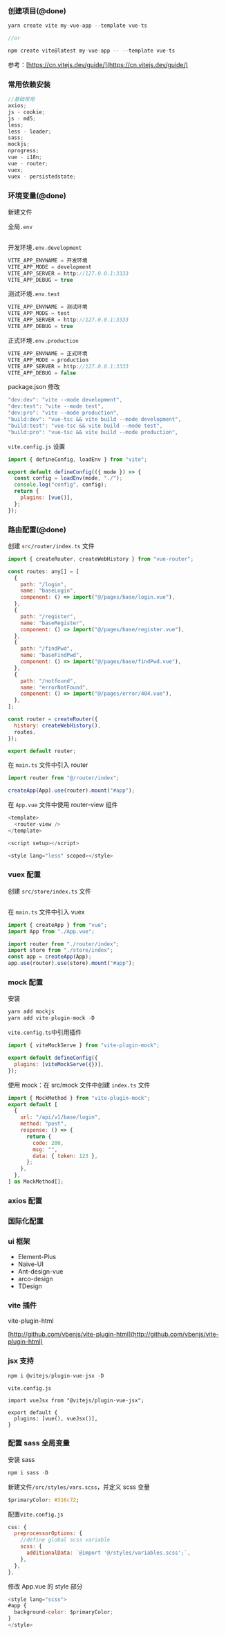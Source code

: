 ### 创建项目(@done)

```js
yarn create vite my-vue-app --template vue-ts

//or

npm create vite@latest my-vue-app -- --template vue-ts
```

参考：[https://cn.vitejs.dev/guide/](https://cn.vitejs.dev/guide/)

### 常用依赖安装

```js
//基础常用
axios;
js - cookie;
js - md5;
less;
less - loader;
sass;
mockjs;
nprogress;
vue - i18n;
vue - router;
vuex;
vuex - persistedstate;
```

### 环境变量(@done)

新建文件

全局`.env`

```js

```

开发环境`.env.development`

```js
VITE_APP_ENVNAME = 开发环境
VITE_APP_MODE = development
VITE_APP_SERVER = http://127.0.0.1:3333
VITE_APP_DEBUG = true
```

测试环境`.env.test`

```js
VITE_APP_ENVNAME = 测试环境
VITE_APP_MODE = test
VITE_APP_SERVER = http://127.0.0.1:3333
VITE_APP_DEBUG = true
```

正式环境`.env.production`

```js
VITE_APP_ENVNAME = 正式环境
VITE_APP_MODE = production
VITE_APP_SERVER = http://127.0.0.1:3333
VITE_APP_DEBUG = false
```

package.json 修改

```js title=package.json
"dev:dev": "vite --mode development",
"dev:test": "vite --mode test",
"dev:pro": "vite --mode production",
"build:dev": "vue-tsc && vite build --mode development",
"build:test": "vue-tsc && vite build --mode test",
"build:pro": "vue-tsc && vite build --mode production",
```

`vite.config.js` 设置

```js
import { defineConfig, loadEnv } from "vite";

export default defineConfig(({ mode }) => {
  const config = loadEnv(mode, "./");
  console.log("config", config);
  return {
    plugins: [vue()],
  };
});
```

### 路由配置(@done)

创建 `src/router/index.ts` 文件

```js
import { createRouter, createWebHistory } from "vue-router";

const routes: any[] = [
  {
    path: "/login",
    name: "baseLogin",
    component: () => import("@/pages/base/login.vue"),
  },
  {
    path: "/register",
    name: "baseRegister",
    component: () => import("@/pages/base/register.vue"),
  },
  {
    path: "/findPwd",
    name: "baseFindPwd",
    component: () => import("@/pages/base/findPwd.vue"),
  },
  {
    path: "/notfound",
    name: "errorNotFound",
    component: () => import("@/pages/error/404.vue"),
  },
];

const router = createRouter({
  history: createWebHistory(),
  routes,
});

export default router;
```

在 `main.ts` 文件中引入 router

```js
import router from "@/router/index";

createApp(App).use(router).mount("#app");
```

在 `App.vue` 文件中使用 router-view 组件

```js
<template>
  <router-view />
</template>

<script setup></script>

<style lang="less" scoped></style>

```

### vuex 配置

创建 `src/store/index.ts` 文件

```js

```

在 `main.ts` 文件中引入 vuex

```js
import { createApp } from "vue";
import App from "./App.vue";

import router from "./router/index";
import store from "./store/index";
const app = createApp(App);
app.use(router).use(store).mount("#app");
```

### mock 配置

安装

```js
yarn add mockjs
yarn add vite-plugin-mock -D
```

`vite.config.ts`中引用插件

```js
import { viteMockServe } from "vite-plugin-mock";

export default defineConfig({
  plugins: [viteMockServe({})],
});
```

使用 mock：在 src/mock 文件中创建 `index.ts` 文件

```js
import { MockMethod } from "vite-plugin-mock";
export default [
  {
    url: "/api/v1/base/login",
    method: "post",
    response: () => {
      return {
        code: 200,
        msg: "",
        data: { token: 123 },
      };
    },
  },
] as MockMethod[];

```

### axios 配置

### 国际化配置

### ui 框架

- Element-Plus
- Naive-UI
- Ant-design-vue
- arco-design
- TDesign

### vite 插件

vite-plugin-html

[http://github.com/vbenjs/vite-plugin-html](http://github.com/vbenjs/vite-plugin-html)

### jsx 支持

```js
npm i @vitejs/plugin-vue-jsx -D
```

`vite.config.js`

```
import vueJsx from "@vitejs/plugin-vue-jsx";

export default {
  plugins: [vue(), vueJsx()],
}
```

### 配置 sass 全局变量

安装 sass

```js
npm i sass -D
```

新建文件`/src/styles/vars.scss`，并定义 scss 变量

```css
$primaryColor: #316c72;
```

配置`vite.config.js`

```js
css: {
  preprocessorOptions: {
    //define global scss variable
    scss: {
      additionalData: `@import '@/styles/variables.scss';`,
    },
  },
},
```

修改 App.vue 的 style 部分

```js
<style lang="scss">
#app {
  background-color: $primaryColor;
}
</style>
```
